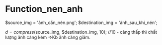 # Function_nen_anh
$source_img = 'ảnh_cần_nén.png';
$destination_img = 'ảnh_sau_khi_nén';

$d = compress($source_img, $destination_img, 10); //10 - càng thấp thì chất lượng ảnh càng kém =>Kb ảnh càng giảm.
